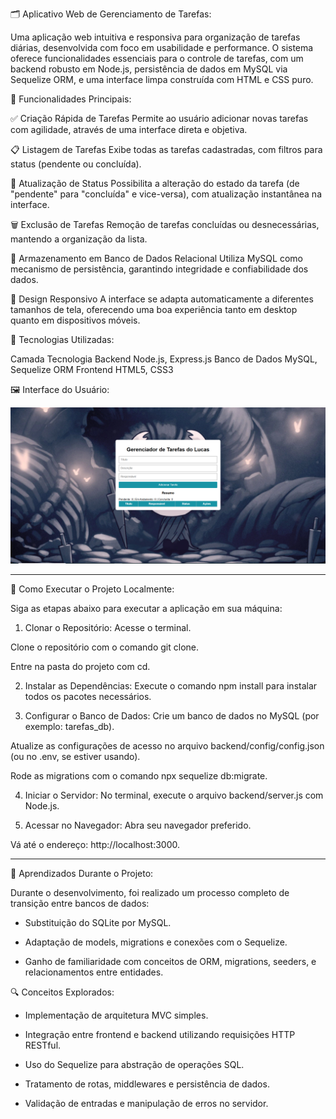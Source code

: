 🗂️ Aplicativo Web de Gerenciamento de Tarefas:

Uma aplicação web intuitiva e responsiva para organização de tarefas diárias, desenvolvida com foco em usabilidade e performance. O sistema oferece funcionalidades essenciais para o controle de tarefas, com um backend robusto em Node.js, persistência de dados em MySQL via Sequelize ORM, e uma interface limpa construída com HTML e CSS puro.

🔧 Funcionalidades Principais:

✅ Criação Rápida de Tarefas
Permite ao usuário adicionar novas tarefas com agilidade, através de uma interface direta e objetiva.

📋 Listagem de Tarefas
Exibe todas as tarefas cadastradas, com filtros para status (pendente ou concluída).

🔄 Atualização de Status
Possibilita a alteração do estado da tarefa (de "pendente" para "concluída" e vice-versa), com atualização instantânea na interface.

🗑️ Exclusão de Tarefas
Remoção de tarefas concluídas ou desnecessárias, mantendo a organização da lista.

💾 Armazenamento em Banco de Dados Relacional
Utiliza MySQL como mecanismo de persistência, garantindo integridade e confiabilidade dos dados.

📱 Design Responsivo
A interface se adapta automaticamente a diferentes tamanhos de tela, oferecendo uma boa experiência tanto em desktop quanto em dispositivos móveis.

🧰 Tecnologias Utilizadas:

Camada	Tecnologia
Backend	Node.js, Express.js
Banco de Dados	MySQL, Sequelize ORM
Frontend	HTML5, CSS3

🖼️ Interface do Usuário:

![tela](./screenshot.png)

---------------------------------------------------------------------------------------------------------------------------------------------------------------------------------------------------------------------------------------------------------------------------

🚀 Como Executar o Projeto Localmente:

Siga as etapas abaixo para executar a aplicação em sua máquina:

1. Clonar o Repositório:
Acesse o terminal.

Clone o repositório com o comando git clone.

Entre na pasta do projeto com cd.

2. Instalar as Dependências:
Execute o comando npm install para instalar todos os pacotes necessários.

3. Configurar o Banco de Dados:
Crie um banco de dados no MySQL (por exemplo: tarefas_db).

Atualize as configurações de acesso no arquivo backend/config/config.json (ou no .env, se estiver usando).

Rode as migrations com o comando npx sequelize db:migrate.

4. Iniciar o Servidor:
No terminal, execute o arquivo backend/server.js com Node.js.

5. Acessar no Navegador:
Abra seu navegador preferido.

Vá até o endereço: http://localhost:3000.

-----------------------------------------------------------------------------------------------------------------------------------------------------------------------------------------------------------------------------------------------------------------------------

📘 Aprendizados Durante o Projeto:

Durante o desenvolvimento, foi realizado um processo completo de transição entre bancos de dados:

- Substituição do SQLite por MySQL.

- Adaptação de models, migrations e conexões com o Sequelize.

- Ganho de familiaridade com conceitos de ORM, migrations, seeders, e relacionamentos entre entidades.

🔍 Conceitos Explorados:

- Implementação de arquitetura MVC simples.

- Integração entre frontend e backend utilizando requisições HTTP RESTful.

- Uso do Sequelize para abstração de operações SQL.

- Tratamento de rotas, middlewares e persistência de dados.

- Validação de entradas e manipulação de erros no servidor.

